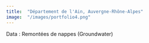 ```yaml
---
title:  "Département de l'Ain, Auvergne-Rhône-Alpes"
image:  "/images/portfolio4.png"
---
```


Data : Remontées de nappes (Groundwater)

